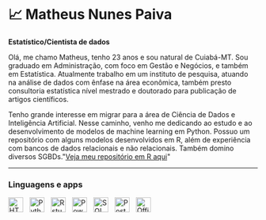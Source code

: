 # 📈 Matheus Nunes Paiva

**Estatístico/Cientista de dados**

Olá, me chamo Matheus, tenho 23 anos e sou natural de Cuiabá-MT. Sou graduado em Administração, com foco em Gestão e Negócios, e também em Estatística. Atualmente trabalho em um instituto de pesquisa, atuando na análise de dados com ênfase na área econômica, também presto consultoria estatística nível mestrado e doutorado para publicação de artigos científicos.

Tenho grande interesse em migrar para a área de Ciência de Dados e Inteligência Artificial. Nesse caminho, venho me dedicando ao estudo e ao desenvolvimento de modelos de machine learning em Python. Possuo um repositório com alguns modelos desenvolvidos em R, além de experiência com bancos de dados relacionais e não relacionais. Também domino diversos SGBDs."[Veja meu repositório em R aqui](https://rpubs.com/MatheusNP)"






---

###  Linguagens e apps

<img 
    align="left" 
    alt="HTML"
    title="HTML" 
    width="30px" 
    style="padding-right: 10px;" 
    src="https://cdn.jsdelivr.net/gh/devicons/devicon@latest/icons/html5/html5-original.svg" 
/>



<img 
    align="left" 
    alt="Python" 
    title="Python"
    width="30px" 
    style="padding-right: 10px;" 
    src="https://cdn.jsdelivr.net/gh/devicons/devicon@latest/icons/python/python-original.svg" 
/>
<img 
    align="left" 
    alt="Rstudio" 
    title="Rstudio"
    width="30px" 
    style="padding-right: 10px;" 
    src="https://quarto.org/docs/get-started/images/rstudio-logo.png" 
/>
<img 
    align="left" 
    alt="PowerBI" 
    title="PowerBI"
    width="30px" 
    style="padding-right: 10px;" 
    src="https://1000logos.net/wp-content/uploads/2022/08/Microsoft-Power-BI-Logo-2013.png" 
/>
<img 
    align="left" 
    alt="SQL" 
    title="SQL"
    width="30px" 
    style="padding-right: 10px;" 
    src="https://flyclipart.com/thumb2/size-icon-sql-server-290392.png" 
/>
<img 
    align="left" 
    alt="Post" 
    title="Post"
    width="30px" 
    style="padding-right: 10px;" 
    src="https://cdn.iconscout.com/icon/free/png-256/postgresql-9-1175120.png" 
/>
<img 
    align="left" 
    alt="Office" 
    title="Office"
    width="30px" 
    style="padding-right: 10px;" 
    src="https://images.icon-icons.com/1156/PNG/512/1486565573-microsoft-office_81557.png" 
/>




<br/>
<br/>


